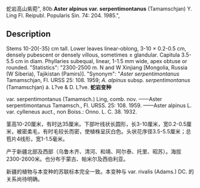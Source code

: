 蛇岩高山紫菀",
80b.**Aster alpinus var. serpentimontanus** (Tamamschjan) Y. Ling Fl. Reipubl. Popularis Sin. 74: 204. 1985.",

## Description
Stems 10-20(-35) cm tall. Lower leaves linear-oblong, 3-10 × 0.2-0.5 cm, densely pubescent or densely villous, sometimes ± glandular. Capitula 3.5-5.5 cm in diam. Phyllaries subequal, linear, 1-1.5 mm wide, apex obtuse or rounded.
  "Statistics": "2300-2500 m. N and W Xinjiang [Mongolia, Russia (W Siberia), Tajikistan (Pamirs)].
  "Synonym": "*Aster serpentimontanus* Tamamschjan, Fl. URSS 25: 108. 1959; *A. alpinus* subsp. *serpentimontanus* (Tamamschjan) á. L?ve &amp; D. L?ve.
**蛇岩变种**

var. serpentimontanus (Tamamsch.) Ling, comb. nov. ——Aster serpentimontanus Tamamsch., Fl. URSS. 25: 108. 1959. ——Aster alpinus L. var. cylleneus auct., non Boiss.: Onno. L. C. 38. 1932.

茎高10-20厘米，有时达35厘米。下部叶线状长圆形，长3-10厘米，宽0.2-0.5厘米，被密柔毛，有时毛较长而密，使植株呈灰白色。头状花序径3.5-5.5厘米；总苞片4线形，宽1-1.5毫米。

产于新疆北部及西部（乌鲁木齐、清河、和靖、阿尔泰、托里、昭苏）。海拔2300-2600米。也分布于蒙古、帕米尔及西伯利亚。

新疆的植物与本变种的苏联标本完全一致。本变种与 var. rivalis (Adams.) DC. 的关系尚待明确。
